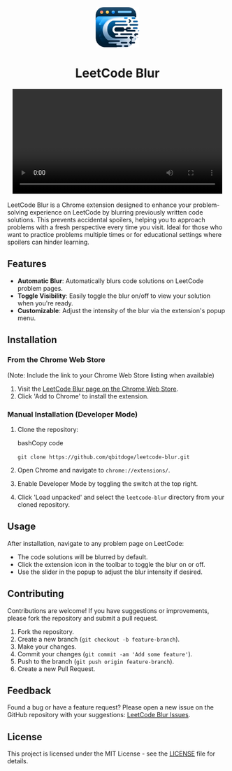 <div align="center">
    <img src="images/icon.png" alt="Logo" width="100">
    <h1>LeetCode Blur</h1>
      <video height="240" controls>
    <source src="images/showcase.mp4" type="video/mp4">
    Your browser does not support the video tag.
  </video>
</div>

LeetCode Blur is a Chrome extension designed to enhance your problem-solving experience on LeetCode by blurring previously written code solutions. This prevents accidental spoilers, helping you to approach problems with a fresh perspective every time you visit. Ideal for those who want to practice problems multiple times or for educational settings where spoilers can hinder learning.

Features
--------

*   **Automatic Blur**: Automatically blurs code solutions on LeetCode problem pages.
*   **Toggle Visibility**: Easily toggle the blur on/off to view your solution when you're ready.
*   **Customizable**: Adjust the intensity of the blur via the extension's popup menu.

Installation
------------

### From the Chrome Web Store

(Note: Include the link to your Chrome Web Store listing when available)

1.  Visit the [LeetCode Blur page on the Chrome Web Store](#).
2.  Click 'Add to Chrome' to install the extension.

### Manual Installation (Developer Mode)

1.  Clone the repository:

    bashCopy code

    `git clone https://github.com/qbitdoge/leetcode-blur.git`

2.  Open Chrome and navigate to `chrome://extensions/`.
3.  Enable Developer Mode by toggling the switch at the top right.
4.  Click 'Load unpacked' and select the `leetcode-blur` directory from your cloned repository.

Usage
-----

After installation, navigate to any problem page on LeetCode:

*   The code solutions will be blurred by default.
*   Click the extension icon in the toolbar to toggle the blur on or off.
*   Use the slider in the popup to adjust the blur intensity if desired.

Contributing
------------

Contributions are welcome! If you have suggestions or improvements, please fork the repository and submit a pull request.

1.  Fork the repository.
2.  Create a new branch (`git checkout -b feature-branch`).
3.  Make your changes.
4.  Commit your changes (`git commit -am 'Add some feature'`).
5.  Push to the branch (`git push origin feature-branch`).
6.  Create a new Pull Request.

Feedback
--------

Found a bug or have a feature request? Please open a new issue on the GitHub repository with your suggestions: [LeetCode Blur Issues](https://github.com/qbitdoge/leetcode-blur/issues).

License
-------

This project is licensed under the MIT License - see the [LICENSE](https://github.com/qbitdoge/leetcode-blur/blob/main/LICENSE) file for details.